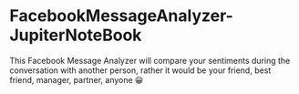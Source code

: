 # FacebookMessageAnalyzer-JupiterNoteBook
This Facebook Message Analyzer will compare your sentiments during the conversation with another person, rather it would be your friend, best friend, manager, partner, anyone 😀
